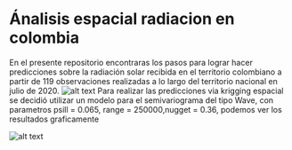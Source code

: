 # Ánalisis espacial radiacion en colombia

En el presente repositorio encontraras los pasos para lograr hacer predicciones sobre la radiación solar recibida en el territorio colombiano a partir de 119 observaciones realizadas a lo largo del territorio nacional en julio de 2020. 
![alt text](https://i.imgur.com/o7iqwIG.png)
<h>
  Para realizar las predicciones via krigging espacial se decidió utilizar un modelo para el semivariograma del tipo Wave, con parametros psill = 0.065,
                  range = 250000,nugget = 0.36, podemos ver los resultados graficamente

  ![alt text](https://i.imgur.com/ZBiK0LE.png)
  

